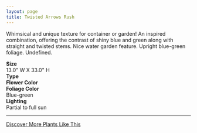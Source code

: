 ```yaml
---
layout: page
title: Twisted Arrows Rush
---
```


<div class="row">
  <div class="col-md-4">
    <div class="plant-image plant-image-large" style="background-image: url(&quot;https://s3-us-west-1.amazonaws.com/images.plantwithbloom.com/twisted_arrows_rush.jpg&quot;);"></div>
  </div>
  <div class="col-md-8">
    <div>
      <p>Whimsical and unique texture for container or garden! An inspired combination, offering the contrast of shiny blue and green along with straight and twisted stems. Nice water garden feature. Upright blue-green foliage. Undefined.</p>
      <div class="row">
        <div class="col-md-3">
          <strong>Size</strong>
        </div>
        <div class="col-md-9">13.0" W X 33.0" H</div>
      </div>
      <div class="row">
        <div class="col-md-3">
          <strong>Type</strong>
        </div>
        <div class="col-md-9"> </div>
      </div>
      <div class="row">
        <div class="col-md-3">
          <strong>Flower Color</strong>
        </div>
        <div class="col-md-9"/>
      </div>
      <div class="row">
        <div class="col-md-3">
          <strong>Foliage Color</strong>
        </div>
        <div class="col-md-9">Blue-green</div>
      </div>
      <div class="row">
        <div class="col-md-3">
          <strong>Lighting</strong>
        </div>
        <div class="col-md-9">Partial to full sun</div>
      </div>
    </div>
    <hr/>
    <a class="btn btn-default" href="http://app.plantwithbloom.com/search">Discover More Plants Like This</a>
  </div>
</div>